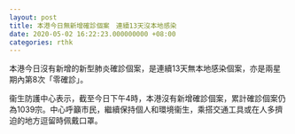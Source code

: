 ```yaml
---
layout: post
title: 本港今日無新增確診個案　連續13天沒本地感染
date: 2020-05-02 16:22:23.000000000 +08:00
categories: rthk
---
```


本港今日沒有新增的新型肺炎確診個案，是連續13天無本地感染個案，亦是兩星期內第8次「零確診」。 

衞生防護中心表示，截至今日下午4時，本港沒有新增確診個案，累計確診個案仍為1039宗。中心呼籲市民，繼續保持個人和環境衞生，乘搭交通工具或在人多擠迫的地方逗留時佩戴口罩。
